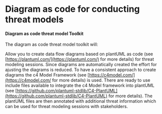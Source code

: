 # Diagram as code for conducting threat models

#### Diagram as code threat model Toolkit
The diagram as code threat model toolkit will: 

Allow you to create data flow diagrams based on plantUML as code (see [https://plantuml.com/](https://plantuml.com/) for more details) for threat modeling sessions. Since diagrams are automatically created the effort for ajusting the diagrams is reduced. To have a consistent approach to create diagrams the c4 Model Framework (see  [https://c4model.com/](https://c4model.com/ for more details) is used. There are ready to use include files available to integrate the c4 Model framework into plantUML (see [https://github.com/plantuml-stdlib/C4-PlantUML](https://github.com/plantuml-stdlib/C4-PlantUML) for more details). The plantUML files are then annotated with additional threat information which can be used for threat modeling sessions with stakeholders.


